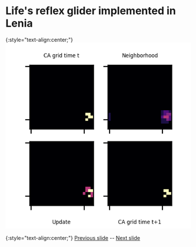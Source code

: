 # Life's reflex glider implemented in Lenia

{:style="text-align:center;"}
![Life glider, Lenia implementation](https://raw.githubusercontent.com/riveSunder/yuca/master/assets/glaberish/life_glider_lenia.gif)

{:style="text-align:center;"}
[Previous slide](https://rivesunder.github.io/yuca/g_slide_004) -- [Next slide](https://rivesunder.github.io/yuca/g_slide_006)
